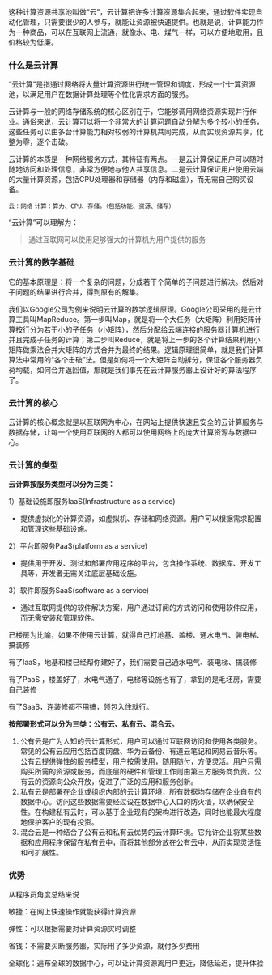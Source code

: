 这种计算资源共享池叫做“云”，云计算把许多计算资源集合起来，通过软件实现自动化管理，只需要很少的人参与，就能让资源被快速提供。也就是说，计算能力作为一种商品，可以在互联网上流通，就像水、电、煤气一样，可以方便地取用，且价格较为低廉。

### 什么是云计算

“云计算”是指通过网络将大量计算资源进行统一管理和调度，形成一个计算资源池，以满足用户在数据计算处理等个性化需求方面的服务。

云计算与一般的网络存储系统的核心区别在于，它能够调用网络资源实现并行作业。通俗来说，云计算可以将一个非常大的计算问题自动分解为多个较小的任务，这些任务可以由多台计算能力相对较弱的计算机共同完成，从而实现资源共享，化整为零，逐个击破。

云计算的本质是一种网络服务方式，其特征有两点。一是云计算保证用户可以随时随地访问和处理信息，非常方便地与他人共享信息。二是云计算保证用户使用云端的大量计算资源，包括CPU处理器和存储器（内存和磁盘），而无需自己购买设备。



`云：网络`
`计算：算力、CPU、存储。（包括功能、资源、储存）`



“云计算”可以理解为：

> 通过互联网可以使用足够强大的计算机为用户提供的服务

### 云计算的数学基础

它的基本原理是：将一个复杂的问题，分成若干个简单的子问题进行解决。然后对子问题的结果进行合并，得到原有的解集。

我们以Google公司为例来说明云计算的数学逻辑原理。Google公司采用的是云计算工具叫MapReduce。第一步叫Map，就是将一个大任务（大矩阵）利用矩阵计算按行分为若干小的子任务（小矩阵），然后分配给云端连接的服务器计算机进行并且完成子任务的计算；第二步叫Reduce，就是将上一步的各个计算结果利用小矩阵做乘法合并大矩阵的方式合并为最终的结果。逻辑原理很简单，就是我们计算算法中常用的“各个击破”法。但是如何将一个大矩阵自动拆分，保证各个服务器负荷均载，如何合并返回值，那就是我们事先在云计算服务器上设计好的算法程序了。

### 云计算的核心

云计算的核心概念就是以互联网为中心，在网站上提供快速且安全的云计算服务与数据存储，让每一个使用互联网的人都可以使用网络上的庞大计算资源与数据中心。

### 云计算的类型

**云计算按服务类型可以分为三类：**

1）基础设施即服务IaaS(Infrastructure as a service)

- 提供虚拟化的计算资源，如虚拟机、存储和网络资源。用户可以根据需求配置和管理这些基础设施。

2）平台即服务PaaS(platform as a service)

- 提供用于开发、测试和部署应用程序的平台，包含操作系统、数据库、开发工具等，开发者无需关注底层基础设施。

3）软件即服务SaaS(software as a service)

- 通过互联网提供的软件解决方案，用户通过订阅的方式访问和使用软件应用，而无需安装和管理软件。

已楼房为比喻，如果不使用云计算，就得自己打地基、盖楼、通水电气、装电梯、搞装修

有了IaaS，地基和楼已经帮你建好了，我们需要自己通水电气、装电梯、搞装修

有了PaaS ，楼盖好了，水电气通了，电梯等设施也有了，拿到的是毛坯房，需要自己装修

有了SaaS，连装修都不用搞，领包入住就行。

**按部署形式可以分为三类：公有云、私有云、混合云。**

1. 公有云是广为人知的云计算形式，用户可以通过互联网访问和使用各类服务。常见的公有云应用包括百度网盘、华为云备份、有道云笔记和网易云音乐等。公有云提供弹性的服务模型，用户按需使用，随用随付，方便灵活。用户只需购买所需的资源或服务，而底层的硬件和管理工作则由第三方服务商负责。公有云的资源向公众开放，促进了广泛的应用和服务创新。
2. 私有云是部署在企业或组织内部的云计算环境，所有数据均存储在企业自有的数据中心。访问这些数据需要经过设在数据中心入口的防火墙，以确保安全性。在构建私有云时，可以基于企业现有的架构进行改造，同时也能最大程度地保护客户的现有投资。
3. 混合云是一种结合了公有云和私有云优势的云计算环境。它允许企业将某些数据和应用程序保留在私有云中，而将其他部分放在公有云中，从而实现灵活性和可扩展性。

### 优势

从程序员角度总结来说

敏捷：在网上快速操作就能获得计算资源

弹性：可以根据需要对计算资源实时调整

省钱：不需要买断服务器，实际用了多少资源，就付多少费用

全球化：遍布全球的数据中心，可以让计算资源离用户更近，降低延迟，提升体验